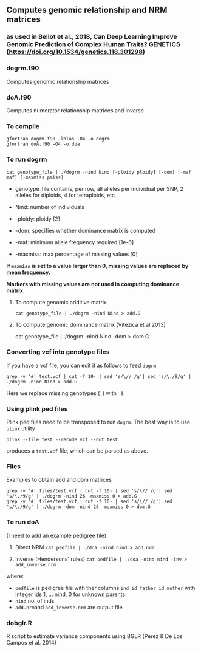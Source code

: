 ## Computes genomic relationship and NRM matrices 
### as used in Bellot et al., 2018, Can Deep Learning Improve Genomic Prediction of Complex Human Traits? GENETICS (https://doi.org/10.1534/genetics.118.301298)

### dogrm.f90
Computes genomic relationship matrices

### doA.f90
Computes numerator  relationship matrices and inverse

### To compile

```
gfortran dogrm.f90 -lblas -O4 -o dogrm
gfortran doA.f90 -O4 -o doa
```

### To run dogrm

   `cat genotype_file | ./dogrm -nind Nind [-ploidy ploidy] [-dom] [-maf maf] [-maxmiss pmiss]`

- genotype_file contains, per row, all alleles per individual per SNP, 2 alleles for diploids, 4 for tetraploids, etc
   
- Nind: number of individuals
   
- -ploidy: ploidy [2]
   
- -dom: specifies whether dominance matrix is computed
   
- -maf: minimum allele frequency required [1e-6]

- -maxmiss: max percentage of missing values [0] 

**If `maxmiss` is set to a value larger than 0, missing values are replaced by mean frequency.**

**Markers with missing values are not used in computing dominance matrix.**

1. To compute genomic additive matrix

   `cat genotype_file | ./dogrm -nind Nind > add.G`

2. To compute genomic dominance matrix (Vitezica et al 2013)

   cat genotype_file | ./dogrm -nind Nind -dom > dom.G
   
### Converting vcf into genotype files
If you have a vcf file, you can edit it as follows to feed `dogrm`

    grep -v '#' test.vcf | cut -f 10- | sed 's/\// /g'| sed 's/\./9/g' | ./dogrm -nind Nind > add.G

Here we replace missing genotypes (`.`) with ` 9`.

### Using plink ped files
Plink ped files need to be transposed to run `dogrm`. The best way is to use `plink` utility

    plink --file test --recode vcf --out test

produces a `test.vcf` file, which can be parsed as above. 

### Files
Examples to obtain add and dom matrices

```
grep -v '#' files/test.vcf | cut -f 10- | sed 's/\// /g'| sed 's/\./9/g' | ./dogrm -nind 26 -maxmiss 0 > add.G
grep -v '#' files/test.vcf | cut -f 10- | sed 's/\// /g'| sed 's/\./9/g' | ./dogrm -dom -nind 26 -maxmiss 0 > dom.G 
```
   
### To run doA
(I need to add an example pedigree file)

1. Direct NRM
   `cat pedfile | ./doa -nind nind > add.nrm`

2. Inverse (Hendersons' rules)
`cat pedfile | ./doa -nind nind -inv > add_inverse.nrm`

where:
* `pedfile` is pedigree file with ther columns `ind id_father id_mother` with integer ids 1, ... nind, 0 for unknown parents.
* `nind` no. of inds
* `add.nrm`and `add_inverse.nrm` are output file

### dobglr.R
R script to estimate variance components using BGLR (Perez & De Los Campos et al. 2014)
